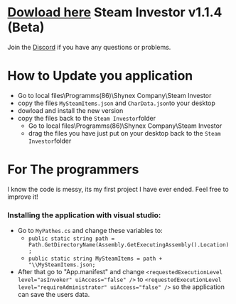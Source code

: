 # [Dowload here](http://download1587.mediafire.com/1tojsmtp1big/si5ku94ddr7848g/Setup.msi) Steam Investor v1.1.4  (Beta)
 
Join the [Discord](https://discord.gg/x4kuTWW) if you have any questions or problems.

# How to Update you application
* Go to local files\Programms(86)\Shynex Company\Steam Investor
* copy the files `MySteamItems.json` and `CharData.json`to your desktop
* dowload and install the new version
* copy the files back to the `Steam Investor`folder
  * Go to local files\Programms(86)\Shynex Company\Steam Investor
  * drag the files you have just put on your desktop back to the `Steam Investor`folder


# For The programmers
I know the code is messy, its my first project I have ever ended.
Feel free to improve it!

### Installing the application with visual studio:
* Go to `MyPathes.cs` and change these variables to:
  * `public static string path = Path.GetDirectoryName(Assembly.GetExecutingAssembly().Location);`
  * `public static string MySteamItems = path + "\\MySteamItems.json;`
* After that go to "App.manifest" and change `<requestedExecutionLevel level="asInvoker" uiAccess="false" />` to `<requestedExecutionLevel level="requireAdministrator" uiAccess="false" />` so the application can save the users data.
